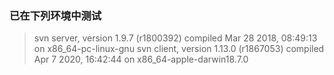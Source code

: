 ### 已在下列环境中测试
> svn server, version 1.9.7 (r1800392) compiled Mar 28 2018, 08:49:13 on x86_64-pc-linux-gnu
> svn client, version 1.13.0 (r1867053) compiled Apr 7 2020, 16:42:44 on x86_64-apple-darwin18.7.0
